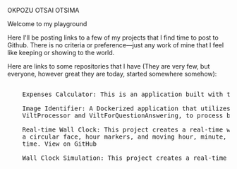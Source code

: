 
OKPOZU OTSAI OTSIMA

Welcome to my playground

Here I'll be posting links to a few of my projects that I find time to post to Github. There is no criteria or preference—just any work of mine that I feel like keeping or showing to the world.

Here are links to some repositories that I have (They are very few, but everyone, however great they are today, started somewhere somehow):

<pre> 
    Expenses Calculator: This is an application built with the Python library Streamlit and MongoDB database. View on GitHub
    
    Image Identifier: A Dockerized application that utilizes the ViLT (Vision-and-Language Transformer) model, specifically 
    ViltProcessor and ViltForQuestionAnswering, to process both images and text together. View on GitHub
    
    Real-time Wall Clock: This project creates a real-time wall clock using Python's turtle graphics module. The clock features
    a circular face, hour markers, and moving hour, minute, and second hands that update every second to reflect the current 
    time. View on GitHub
    
    Wall Clock Simulation: This project creates a real-time Wall Clock using Python's turtle graphics module. View on GitHub
</pre>
